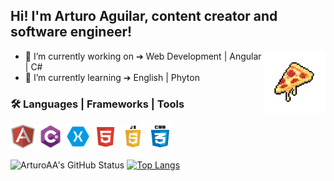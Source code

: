 ## Hi! I'm Arturo Aguilar, content creator and software engineer!

<img align="right" src="https://github.com/ArturoAguilarAlvarez0/icons/blob/main/icons/pizza.gif" width="100"></img>

- 🔭 I’m currently working on ➔ Web Development | Angular | C#
- 🌱 I’m currently learning ➔ English | Phyton

### 🛠️ Languages | Frameworks | Tools

<img src="https://github.com/ArturoAguilarAlvarez0/icons/blob/main/icons/angular.png" width="40" height="40"></img>
<img src="https://github.com/ArturoAguilarAlvarez0/icons/blob/main/icons/cSharp.png" width="40" height="40"></img>
<img src="https://github.com/ArturoAguilarAlvarez0/icons/blob/main/icons/xamarin.png" width="40" height="40"></img>
<img src="https://github.com/ArturoAguilarAlvarez0/icons/blob/main/icons/html.png" width="40" height="40"></img>
<img src="https://github.com/ArturoAguilarAlvarez0/icons/blob/main/icons/javascript.png" width="40" height="40"></img>
<img src="https://github.com/ArturoAguilarAlvarez0/icons/blob/main/icons/ccs.png" width="40" height="40"></img>

<p align= "center">

<p/>



![ArturoAA's GitHub Status](https://github-readme-stats.vercel.app/api?username=ArturoAguilarAlvarez0&count_private=false)
[![Top Langs](https://github-readme-stats.vercel.app/api/top-langs/?username=ArturoAguilarAlvarez0&layout=compact)](https://github.com/jcurbelo)
